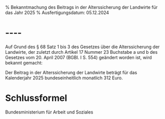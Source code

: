 % Bekanntmachung des Beitrags in der Alterssicherung der Landwirte für das Jahr 2025
% Ausfertigungsdatum: 05.12.2024
 
# ----

Auf Grund des § 68 Satz 1 bis 3 des Gesetzes über die Alterssicherung der Landwirte, der zuletzt durch Artikel 17 Nummer 23 Buchstabe a und b des Gesetzes vom 20. April 2007 (BGBl. I S. 554) geändert worden ist, wird bekannt gemacht:

Der Beitrag in der Alterssicherung der Landwirte beträgt für das Kalenderjahr 2025 bundeseinheitlich monatlich 312 Euro.

# Schlussformel

Bundesministerium für Arbeit und Soziales
